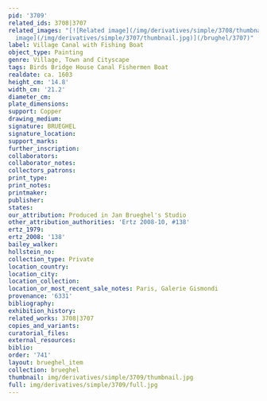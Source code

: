 ```yaml
---
pid: '3709'
related_ids: 3708|3707
related_images: "[![Related image](/img/derivatives/simple/3708/thumbnail.jpg)](/brughel/3708)|[![Related
  image](/img/derivatives/simple/3707/thumbnail.jpg)](/brughel/3707)"
label: Village Canal with Fishing Boat
object_type: Painting
genre: Village, Town and Cityscape
tags: Birds Bridge House Canal Fishermen Boat
realdate: ca. 1603
height_cm: '14.8'
width_cm: '21.2'
diameter_cm: 
plate_dimensions: 
support: Copper
drawing_medium: 
signature: BRUEGHEL
signature_location: 
support_marks: 
further_inscription: 
collaborators: 
collaborator_notes: 
collectors_patrons: 
print_type: 
print_notes: 
printmaker: 
publisher: 
states: 
our_attribution: Produced in Jan Brueghel's Studio
other_attribution_authorities: 'Ertz 2008-10, #138'
ertz_1979: 
ertz_2008: '138'
bailey_walker: 
hollstein_no: 
collection_type: Private
location_country: 
location_city: 
location_collection: 
location_or_most_recent_sale_notes: Paris, Galerie Gismondi
provenance: '6331'
bibliography: 
exhibition_history: 
related_works: 3708|3707
copies_and_variants: 
curatorial_files: 
external_resources: 
biblio: 
order: '741'
layout: brueghel_item
collection: brueghel
thumbnail: img/derivatives/simple/3709/thumbnail.jpg
full: img/derivatives/simple/3709/full.jpg
---
```

